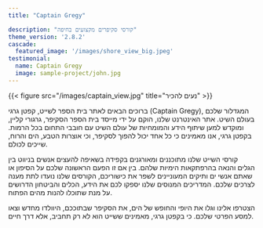 ```yaml
---
title: "Captain Gregy"

description: "קורסי סקיפרים מקצועים בחיפה"
theme_version: '2.8.2'
cascade:
  featured_image: '/images/shore_view_big.jpeg'
testimonial:
  name: Captain Gregy
  image: sample-project/john.jpg
---
```

{{< figure src="/images/captain_view.jpg" title="נעים להכיר" >}}

ברוכים הבאים לאתר בית הספר לשייט, קפטן גרגי (Captain Gregy), המגדלור שלכם בעולם השיט. אתר האינטרנט שלנו, הוקם על ידי מייסד בית הספר הסקיפר, גרגורי קליין, ומוקדש למען שיתוף הידע והמומחיות של עולם השיט עם חובבי התחום בכל הרמות. בקפטן גרגי, אנו מאמינים כי כל אחד יכול להפוך לסקיפר, וכי אוצרות הטבע, הים והרוח, שייכים לכולם.

קורסי השייט שלנו מתוכננים ומאורגנים בקפידה בשאיפה להעצים אנשים בניווט בין הגלים והנאה בהרפתקאות הימיות שלהם. בין אם זו הפעם הראשונה שלכם על הסיפון או שאתם אנשי ים ותיקים המעוניינים לשפר את כישוריכם, הקורסים שלנו נועדו לתת מענה לצרכים שלכם. המדריכים המנוסים שלנו יספקו לכם את הידע, הכלים והביטחון הדרושים על מנת שתוכלו להנות מהים הפתוח.

הצטרפו אלינו וגלו את היופי והחופש של הים, את הסקיפר שבתוככם, היוולדו מחדש וצאו למסע הפרטי שלכם. כי בקפטן גרגי, מאמינים ששייט הוא לא רק תחביב, אלא דרך חיים.


